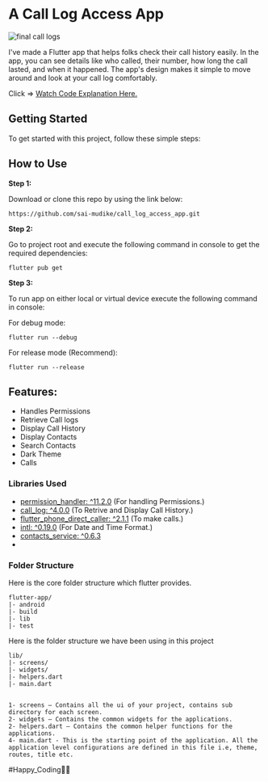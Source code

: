 # A Call Log Access App

![final call logs](https://github.com/sai-mudike/call_log_access_app/assets/127184650/c7f7e4b9-c1f5-4bbe-8f25-bce59e5c84ef)


 I've made a Flutter app that helps folks check their call history easily. In the app, you can see details like who called, their number, how long the call lasted, and when it happened. The app's design makes it simple to move around and look at your call log comfortably.

 Click => [Watch Code Explanation Here.](https://www.youtube.com/watch?v=_GcJG0Y-kCg)



## Getting Started

To get started with this project, follow these simple steps:

## How to Use 

**Step 1:**

Download or clone this repo by using the link below:

```
https://github.com/sai-mudike/call_log_access_app.git
```

**Step 2:**

Go to project root and execute the following command in console to get the required dependencies: 

```
flutter pub get 
```

**Step 3:**

To run app on either local or virtual device execute the following command in console: 

For debug mode:

```
flutter run --debug
```


For release mode (Recommend):

```
flutter run --release
```


## Features:

* Handles Permissions
* Retrieve Call logs
* Display Call History
* Display Contacts
* Search Contacts
* Dark Theme
* Calls


### Libraries Used

* [permission_handler: ^11.2.0](https://pub.dev/packages/permission_handler) (For handling Permissions.)
* [call_log: ^4.0.0](https://pub.dev/packages/call_log) (To Retrive and Display Call History.)
* [flutter_phone_direct_caller: ^2.1.1](https://pub.dev/packages/flutter_phone_direct_caller) (To make calls.)
* [intl: ^0.19.0](https://pub.dev/packages/intl) (For Date and Time Format.)
* [contacts_service: ^0.6.3](https://pub.dev/documentation/contacts_service/latest/)
* 


### Folder Structure
Here is the core folder structure which flutter provides.

```
flutter-app/
|- android
|- build
|- lib
|- test
```

Here is the folder structure we have been using in this project

```
lib/
|- screens/
|- widgets/
|- helpers.dart
|- main.dart
```

```

1- screens — Contains all the ui of your project, contains sub directory for each screen.
2- widgets — Contains the common widgets for the applications.
2- helpers.dart — Contains the common helper functions for the applications.
4- main.dart - This is the starting point of the application. All the application level configurations are defined in this file i.e, theme, routes, title etc.
```



#Happy_Coding👩‍💻

